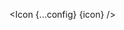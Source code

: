 <script lang="ts">
  import type { Component } from 'svelte';
  const config = {
    size: '30',
    color: '#FF5733'
  };
  import { Icon } from 'svelte-heros';
  export let icon: Component;
</script>

<Icon {...config} {icon} />